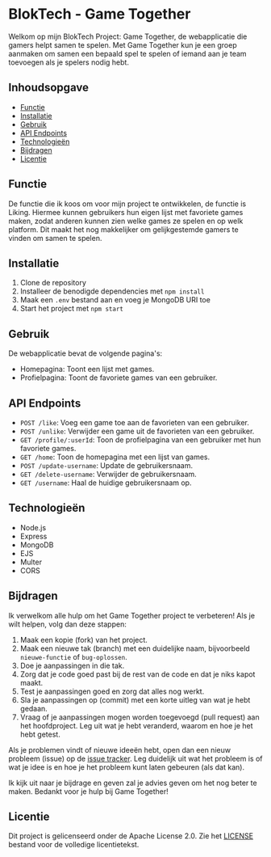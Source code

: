 # BlokTech - Game Together

Welkom op mijn BlokTech Project: Game Together, de webapplicatie die gamers helpt samen te spelen. Met Game Together kun je een groep aanmaken om samen een bepaald spel te spelen of iemand aan je team toevoegen als je spelers nodig hebt.

## Inhoudsopgave

- [Functie](#functie)
- [Installatie](#installatie)
- [Gebruik](#gebruik)
- [API Endpoints](#api-endpoints)
- [Technologieën](#technologieën)
- [Bijdragen](#bijdragen)
- [Licentie](#licentie)

## Functie

De functie die ik koos om voor mijn project te ontwikkelen, de functie is Liking. Hiermee kunnen gebruikers hun eigen lijst met favoriete games maken, zodat anderen kunnen zien welke games ze spelen en op welk platform. Dit maakt het nog makkelijker om gelijkgestemde gamers te vinden om samen te spelen.

## Installatie

1. Clone de repository
2. Installeer de benodigde dependencies met `npm install`
3. Maak een `.env` bestand aan en voeg je MongoDB URI toe
4. Start het project met `npm start`

## Gebruik

De webapplicatie bevat de volgende pagina's:

- Homepagina: Toont een lijst met games.
- Profielpagina: Toont de favoriete games van een gebruiker.

## API Endpoints

- `POST /like`: Voeg een game toe aan de favorieten van een gebruiker.
- `POST /unlike`: Verwijder een game uit de favorieten van een gebruiker.
- `GET /profile/:userId`: Toon de profielpagina van een gebruiker met hun favoriete games.
- `GET /home`: Toon de homepagina met een lijst van games.
- `POST /update-username`: Update de gebruikersnaam.
- `GET /delete-username`: Verwijder de gebruikersnaam.
- `GET /username`: Haal de huidige gebruikersnaam op.

## Technologieën

- Node.js
- Express
- MongoDB
- EJS
- Multer
- CORS

## Bijdragen

Ik verwelkom alle hulp om het Game Together project te verbeteren! Als je wilt helpen, volg dan deze stappen:

1. Maak een kopie (fork) van het project.
2. Maak een nieuwe tak (branch) met een duidelijke naam, bijvoorbeeld `nieuwe-functie` of `bug-oplossen`.
3. Doe je aanpassingen in die tak.
4. Zorg dat je code goed past bij de rest van de code en dat je niks kapot maakt.
5. Test je aanpassingen goed en zorg dat alles nog werkt.
6. Sla je aanpassingen op (commit) met een korte uitleg van wat je hebt gedaan.
7. Vraag of je aanpassingen mogen worden toegevoegd (pull request) aan het hoofdproject. Leg uit wat je hebt veranderd, waarom en hoe je het hebt getest.

Als je problemen vindt of nieuwe ideeën hebt, open dan een nieuw probleem (issue) op de [issue tracker](https://github.com/Bryan-OF/gametogether/issues). Leg duidelijk uit wat het probleem is of wat je idee is en hoe je het probleem kunt laten gebeuren (als dat kan).

Ik kijk uit naar je bijdrage en geven zal je advies geven om het nog beter te maken. Bedankt voor je hulp bij Game Together!

## Licentie

Dit project is gelicenseerd onder de Apache License 2.0. Zie het [LICENSE](LICENSE) bestand voor de volledige licentietekst.